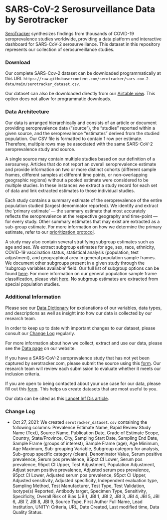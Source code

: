 
# SARS-CoV-2 Serosurveillance Data by Serotracker

[SeroTracker](https://serotracker.com/en/Explore) synthesizes findings from thousands of COVID-19 seroprevalence studies worldwide, providing a data platform and interactive dashboard for SARS-CoV-2 serosurveillance. This dataset in this repository represents our collection of serosurveillance studies.

### Download
Our complete SARS-Cov-2 dataset can be downloaded programmatically at this URL `https://raw.githubusercontent.com/serotracker/sars-cov-2-data/main/serotracker_dataset.csv`.

Our dataset can also be downloaded directly from our [Airtable view]([https://airtable.com/shraXWPJ9Yu7ybowM/tbljN2mhRVfSlZv2d?backgroundColor=blue&viewControls=on](https://airtable.com/shraXWPJ9Yu7ybowM/tbljN2mhRVfSlZv2d?backgroundColor=blue&viewControls=on)). This option does not allow for programmatic downloads.

### Data Architecture
Our data is arranged hierarchically and consists of an article or document providing seroprevalence data (“source”), the “studies” reported within a given source, and the seroprevalence “estimates” derived from the studied population. Our CSV file is formatted to contain 1 row per estimate. Therefore, multiple rows may be associated with the same SARS-CoV-2 seroprevalence study and source.

A single source may contain multiple studies based on our definition of a serosurvey. Articles that do not report an overall seroprevalence estimate and provide information on two or more distinct cohorts (different sample frames, different samples at different time points, or non-overlapping geographic regions) without a pooled estimate were considered to be multiple studies. In these instances we extract a study record for each set of data and link extracted estimates to those individual studies. 

Each study contains a summary estimate of the seroprevalence of the entire population studied (largest denominator reported). We identify and extract the ‘primary estimate’ — the summary estimate that most accurately reflects the seroprevalence at the respective geography and time-point — for every study. Other summary estimates that may exist are extracted as a sub-group estimate. For more information on how we determine the primary estimate, refer to our [prioritization protocol](https://docs.google.com/document/d/16FUS1fr5F_KpWHTznXiprzXZB_hDr8z3URhh9Zr78M8/edit?usp=sharing).

A study may also contain several stratifying subgroup estimates such as age and sex. We extract subgroup estimates for age, sex, race, ethnicity, COVID-19 vaccination status, statistical analysis (population, test adjustment), and geographical area in general population sample frames. We document other subgroups present in a given study through the ‘subgroup variables available’ field. Our full list of subgroup options can be found [here](https://docs.google.com/document/d/16FUS1fr5F_KpWHTznXiprzXZB_hDr8z3URhh9Zr78M8/edit?usp=sharing). For more information on our general population sample frame classification, please visit [here](https://docs.google.com/document/d/16FUS1fr5F_KpWHTznXiprzXZB_hDr8z3URhh9Zr78M8/edit?usp=sharing). No subgroup estimates are extracted from special population studies. 

### Additional Information
Please see our [Data Dictionary](https://airtable.com/shr9XzggGpYFqMdJF) for explanations of our variables, data types, and descriptions as well as insight into how our data is collected by our research team.

In order to keep up to date with important changes to our dataset, please consult our [Change Log](https://airtable.com/shrxpAlF6v0LeRYkA/tblC6jj904WXUzwVY) regularly.

For more information about how we collect, extract and use our data, please see the [Data page](https://serotracker.com/en/Data) on our website.

If you have a SARS-CoV-2 seroprevalence study that has not yet been captured by serotracker.com, please submit the source using this [form](https://docs.google.com/forms/d/e/1FAIpQLSdvNJReektutfMT-5bOTjfnvaY_pMAy8mImpQBAW-3v7_B2Bg/viewform). Our research team will review each submission to evaluate whether it meets our inclusion criteria.

If you are open to being contacted about your use case for our data, please fill out this [form](https://forms.gle/gqi3kvKQgasYCrQE9). This helps us create datasets that are most useful to you.

Our data can be cited as this [Lancet Inf Dis article](https://www.thelancet.com/journals/laninf/article/PIIS1473-3099(20)30631-9/fulltext#%20).

### Change Log
- Oct 27, 2021: We created `serotracker_dataset.csv` containing the following columns: Prevalence Estimate Name, Rapid Review Study Name (Text), Source Name, Publication Date, Grade of Estimate Scope, Country, State/Province, City, Sampling Start Date, Sampling End Date, Sample Frame (groups of interest), Sample Frame (age), Age Minimum, Age Maximum, Sub-grouping Variable, Subgroup category for analysis, Sub-group specific category (clean), Denominator Value, Serum positive prevalence, Serum pos prevalence, 95pct CI Lower, Serum pos prevalence, 95pct CI Upper, Test Adjustment, Population Adjustment, Adjust serum positive prevalence, Adjusted serum pos prevalence, 95pct CI Lower, Adjusted serum pos prevalence, 95pct CI Upper, Adjusted sensitivity, Adjusted specificity, Independent evaluation type, Sampling Method, Test Manufacturer, Test Type, Test Validation, Isotype(s) Reported, Antibody target, Specimen Type, Sensitivity, Specificity, Overall Risk of Bias (JBI), JBI 1, JBI 2, JBI 3, JBI 4, JBI 5, JBI 6, JBI 7, JBI 8, JBI 9, Source Type, First Author Full Name, Lead Institution, UNITY: Criteria, URL, Date Created, Last modified time, Data Quality Status.